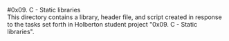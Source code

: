 #0x09. C - Static libraries<br />
This directory contains a library, header file, and script created in response to the tasks set forth in Holberton student project "0x09. C - Static libraries".
